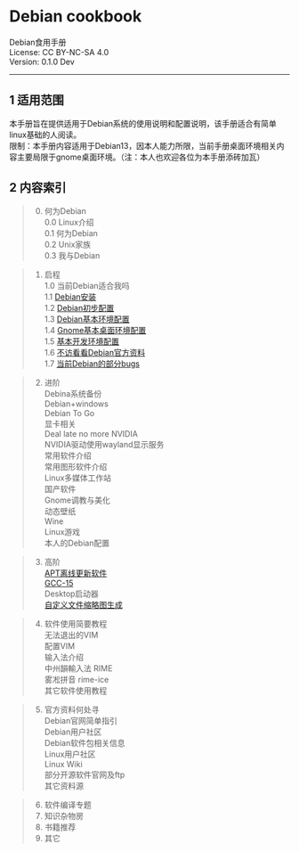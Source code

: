 # Debian cookbook

Debian食用手册  
License: CC BY-NC-SA 4.0  
Version: 0.1.0 Dev  

---

## 1 适用范围

本手册旨在提供适用于Debian系统的使用说明和配置说明，该手册适合有简单linux基础的人阅读。  
限制：本手册内容适用于Debian13，因本人能力所限，当前手册桌面环境相关内容主要局限于gnome桌面环境。（注：本人也欢迎各位为本手册添砖加瓦）  

## 2 内容索引

<!-- intro -->
> 0. 何为Debian  
> 0.0 Linux介绍  
> 0.1 何为Debian  
> 0.2 Unix家族  
> 0.3 我与Debian  

<!-- start -->
> 1. 启程  
> 1.0 当前Debian适合我吗  
> 1.1 [Debian安装](start/install-deb.md)  
> 1.2 [Debian初步配置](start/init-conf.md)  
> 1.3 [Debian基本环境配置](start/base-conf.md)  
> 1.4 [Gnome基本桌面环境配置](start/desktop-conf.md)  
> 1.5 [基本开发环境配置](start/dev-conf.md)  
> 1.6 [不访看看Debian官方资料](start/deb-docs.md)  
> 1.7 [当前Debian的部分bugs](start/bugs.md)  

> 2. 进阶  
> Debina系统备份  
> Debian+windows  
> Debian To Go  
> 显卡相关  
> Deal late no more NVIDIA  
> NVIDIA驱动使用wayland显示服务  
> 常用软件介绍  
> 常用图形软件介绍  
> Linux多媒体工作站  
> 国产软件  
> Gnome调教与美化  
> 动态壁纸  
> Wine  
> Linux游戏  
> 本人的Debian配置  

<!-- hilevel -->
> 3. 高阶  
> [APT离线更新软件](hilevel/apt_update_offline.md)  
> [GCC-15](hilevel/gcc.md)  
> Desktop启动器  
> [自定义文件缩略图生成](hilevel/thumbnail.md)  

> 4. 软件使用简要教程  
> 无法退出的VIM  
> 配置VIM  
> 输入法介绍  
> 中州韻輸入法 RIME  
> 雾凇拼音 rime-ice  
> 其它软件使用教程  

> 5. 官方资料何处寻  
> Debian官网简单指引  
> Debian用户社区  
> Debian软件包相关信息  
> Linux用户社区  
> Linux Wiki  
> 部分开源软件官网及ftp  
> 其它资料源  

> 6. 软件编译专题  
> 7. 知识杂物房  
> 8. 书籍推荐  
> 9. 其它  
